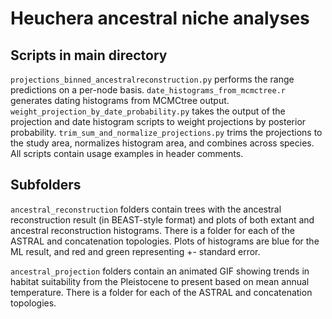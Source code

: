# Heuchera ancestral niche analyses

## Scripts in main directory
`projections_binned_ancestralreconstruction.py` performs the range predictions on a per-node basis. 
`date_histograms_from_mcmctree.r` generates dating histograms from MCMCtree output. 
`weight_projection_by_date_probability.py` takes the output of the projection and date histogram scripts to weight projections by posterior probability.
`trim_sum_and_normalize_projections.py` trims the projections to the study area, normalizes histogram area, and combines across species.
All scripts contain usage examples in header comments. 

## Subfolders
`ancestral_reconstruction` folders contain trees with the ancestral reconstruction result (in BEAST-style format) and plots of both extant and ancestral reconstruction histograms. There is a folder for each of the ASTRAL and concatenation topologies. Plots of histograms are blue for the ML result, and red and green representing +- standard error.

`ancestral_projection` folders contain an animated GIF showing trends in habitat suitability from the Pleistocene to present based on mean annual temperature. There is a folder for each of the ASTRAL and concatenation topologies.
